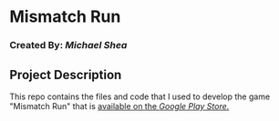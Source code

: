 # Mismatch Run
### Created By: _Michael Shea_
## Project Description
This repo contains the files and code that I used to develop the game "Mismatch Run" that is [available on the _Google Play Store_.](https://play.google.com/store/apps/details?id=com.SoumIO.Mismatch_Run)
